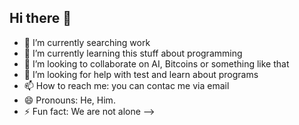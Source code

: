 ## Hi there 👋

- 🔭 I’m currently searching work
- 🌱 I’m currently learning this stuff about programming
- 👯 I’m looking to collaborate on AI, Bitcoins or something like that
- 🤔 I’m looking for help with test and learn about programs
- 📫 How to reach me: you can contac me via email
- 😄 Pronouns: He, Him.
- ⚡ Fun fact: We are not alone
-->
<!--

- 🔭 I’m currently working on ...
- 🌱 I’m currently learning ...
- 👯 I’m looking to collaborate on ...
- 🤔 I’m looking for help with ...
- 💬 Ask me about ...
- 📫 How to reach me: ...
- 😄 Pronouns: ...
- ⚡ Fun fact: ...
-->

<!--
**Memohalliwell/Memohalliwell** is a ✨ _special_ ✨ repository because its `README.md` (this file) appears on your GitHub profile.

Here are some ideas to get you started:
<!--
**Memohalliwell/Memohalliwell** is a ✨ _special_ ✨ repository because its `README.md` (this file) appears on your GitHub profile.

Here are some ideas to get you started:
